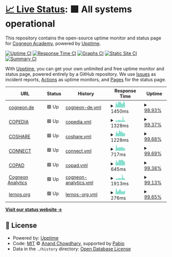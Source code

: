 # [📈 Live Status](https://cogneon.github.io/uptime): <!--live status--> **🟩 All systems operational**

This repository contains the open-source uptime monitor and status page for [Cogneon Academy](https://cogneon.de), powered by [Upptime](https://github.com/upptime/upptime).

[![Uptime CI](https://github.com/cogneon/uptime/workflows/Uptime%20CI/badge.svg)](https://github.com/cogneon/uptime/actions?query=workflow%3A%22Uptime+CI%22)
[![Response Time CI](https://github.com/cogneon/uptime/workflows/Response%20Time%20CI/badge.svg)](https://github.com/cogneon/uptime/actions?query=workflow%3A%22Response+Time+CI%22)
[![Graphs CI](https://github.com/cogneon/uptime/workflows/Graphs%20CI/badge.svg)](https://github.com/cogneon/uptime/actions?query=workflow%3A%22Graphs+CI%22)
[![Static Site CI](https://github.com/cogneon/uptime/workflows/Static%20Site%20CI/badge.svg)](https://github.com/cogneon/uptime/actions?query=workflow%3A%22Static+Site+CI%22)
[![Summary CI](https://github.com/cogneon/uptime/workflows/Summary%20CI/badge.svg)](https://github.com/cogneon/uptime/actions?query=workflow%3A%22Summary+CI%22)

With [Upptime](https://upptime.js.org), you can get your own unlimited and free uptime monitor and status page, powered entirely by a GitHub repository. We use [Issues](https://github.com/cogneon/uptime/issues) as incident reports, [Actions](https://github.com/cogneon/uptime/actions) as uptime monitors, and [Pages](https://cogneon.github.io/uptime) for the status page.

<!--start: status pages-->
<!-- This summary is generated by Upptime (https://github.com/upptime/upptime) -->
<!-- Do not edit this manually, your changes will be overwritten -->
<!-- prettier-ignore -->
| URL | Status | History | Response Time | Uptime |
| --- | ------ | ------- | ------------- | ------ |
| <img alt="" src="https://icons.duckduckgo.com/ip3/cogneon.de.ico" height="13"> [cogneon.de](https://cogneon.de) | 🟩 Up | [cogneon-de.yml](https://github.com/cogneon/uptime/commits/HEAD/history/cogneon-de.yml) | <details><summary><img alt="Response time graph" src="./graphs/cogneon-de/response-time-week.png" height="20"> 1450ms</summary><br><a href="https://cogneon.github.io/uptime/history/cogneon-de"><img alt="Response time 1443" src="https://img.shields.io/endpoint?url=https%3A%2F%2Fraw.githubusercontent.com%2Fcogneon%2Fuptime%2FHEAD%2Fapi%2Fcogneon-de%2Fresponse-time.json"></a><br><a href="https://cogneon.github.io/uptime/history/cogneon-de"><img alt="24-hour response time 1480" src="https://img.shields.io/endpoint?url=https%3A%2F%2Fraw.githubusercontent.com%2Fcogneon%2Fuptime%2FHEAD%2Fapi%2Fcogneon-de%2Fresponse-time-day.json"></a><br><a href="https://cogneon.github.io/uptime/history/cogneon-de"><img alt="7-day response time 1450" src="https://img.shields.io/endpoint?url=https%3A%2F%2Fraw.githubusercontent.com%2Fcogneon%2Fuptime%2FHEAD%2Fapi%2Fcogneon-de%2Fresponse-time-week.json"></a><br><a href="https://cogneon.github.io/uptime/history/cogneon-de"><img alt="30-day response time 1482" src="https://img.shields.io/endpoint?url=https%3A%2F%2Fraw.githubusercontent.com%2Fcogneon%2Fuptime%2FHEAD%2Fapi%2Fcogneon-de%2Fresponse-time-month.json"></a><br><a href="https://cogneon.github.io/uptime/history/cogneon-de"><img alt="1-year response time 1443" src="https://img.shields.io/endpoint?url=https%3A%2F%2Fraw.githubusercontent.com%2Fcogneon%2Fuptime%2FHEAD%2Fapi%2Fcogneon-de%2Fresponse-time-year.json"></a></details> | <details><summary><a href="https://cogneon.github.io/uptime/history/cogneon-de">98.93%</a></summary><a href="https://cogneon.github.io/uptime/history/cogneon-de"><img alt="All-time uptime 99.44%" src="https://img.shields.io/endpoint?url=https%3A%2F%2Fraw.githubusercontent.com%2Fcogneon%2Fuptime%2FHEAD%2Fapi%2Fcogneon-de%2Fuptime.json"></a><br><a href="https://cogneon.github.io/uptime/history/cogneon-de"><img alt="24-hour uptime 99.17%" src="https://img.shields.io/endpoint?url=https%3A%2F%2Fraw.githubusercontent.com%2Fcogneon%2Fuptime%2FHEAD%2Fapi%2Fcogneon-de%2Fuptime-day.json"></a><br><a href="https://cogneon.github.io/uptime/history/cogneon-de"><img alt="7-day uptime 98.93%" src="https://img.shields.io/endpoint?url=https%3A%2F%2Fraw.githubusercontent.com%2Fcogneon%2Fuptime%2FHEAD%2Fapi%2Fcogneon-de%2Fuptime-week.json"></a><br><a href="https://cogneon.github.io/uptime/history/cogneon-de"><img alt="30-day uptime 98.92%" src="https://img.shields.io/endpoint?url=https%3A%2F%2Fraw.githubusercontent.com%2Fcogneon%2Fuptime%2FHEAD%2Fapi%2Fcogneon-de%2Fuptime-month.json"></a><br><a href="https://cogneon.github.io/uptime/history/cogneon-de"><img alt="1-year uptime 99.44%" src="https://img.shields.io/endpoint?url=https%3A%2F%2Fraw.githubusercontent.com%2Fcogneon%2Fuptime%2FHEAD%2Fapi%2Fcogneon-de%2Fuptime-year.json"></a></details>
| <img alt="" src="https://icons.duckduckgo.com/ip3/wiki.cogneon.de.ico" height="13"> [COPEDIA](https://wiki.cogneon.de) | 🟩 Up | [copedia.yml](https://github.com/cogneon/uptime/commits/HEAD/history/copedia.yml) | <details><summary><img alt="Response time graph" src="./graphs/copedia/response-time-week.png" height="20"> 1328ms</summary><br><a href="https://cogneon.github.io/uptime/history/copedia"><img alt="Response time 1277" src="https://img.shields.io/endpoint?url=https%3A%2F%2Fraw.githubusercontent.com%2Fcogneon%2Fuptime%2FHEAD%2Fapi%2Fcopedia%2Fresponse-time.json"></a><br><a href="https://cogneon.github.io/uptime/history/copedia"><img alt="24-hour response time 977" src="https://img.shields.io/endpoint?url=https%3A%2F%2Fraw.githubusercontent.com%2Fcogneon%2Fuptime%2FHEAD%2Fapi%2Fcopedia%2Fresponse-time-day.json"></a><br><a href="https://cogneon.github.io/uptime/history/copedia"><img alt="7-day response time 1328" src="https://img.shields.io/endpoint?url=https%3A%2F%2Fraw.githubusercontent.com%2Fcogneon%2Fuptime%2FHEAD%2Fapi%2Fcopedia%2Fresponse-time-week.json"></a><br><a href="https://cogneon.github.io/uptime/history/copedia"><img alt="30-day response time 1349" src="https://img.shields.io/endpoint?url=https%3A%2F%2Fraw.githubusercontent.com%2Fcogneon%2Fuptime%2FHEAD%2Fapi%2Fcopedia%2Fresponse-time-month.json"></a><br><a href="https://cogneon.github.io/uptime/history/copedia"><img alt="1-year response time 1277" src="https://img.shields.io/endpoint?url=https%3A%2F%2Fraw.githubusercontent.com%2Fcogneon%2Fuptime%2FHEAD%2Fapi%2Fcopedia%2Fresponse-time-year.json"></a></details> | <details><summary><a href="https://cogneon.github.io/uptime/history/copedia">99.37%</a></summary><a href="https://cogneon.github.io/uptime/history/copedia"><img alt="All-time uptime 99.40%" src="https://img.shields.io/endpoint?url=https%3A%2F%2Fraw.githubusercontent.com%2Fcogneon%2Fuptime%2FHEAD%2Fapi%2Fcopedia%2Fuptime.json"></a><br><a href="https://cogneon.github.io/uptime/history/copedia"><img alt="24-hour uptime 99.08%" src="https://img.shields.io/endpoint?url=https%3A%2F%2Fraw.githubusercontent.com%2Fcogneon%2Fuptime%2FHEAD%2Fapi%2Fcopedia%2Fuptime-day.json"></a><br><a href="https://cogneon.github.io/uptime/history/copedia"><img alt="7-day uptime 99.37%" src="https://img.shields.io/endpoint?url=https%3A%2F%2Fraw.githubusercontent.com%2Fcogneon%2Fuptime%2FHEAD%2Fapi%2Fcopedia%2Fuptime-week.json"></a><br><a href="https://cogneon.github.io/uptime/history/copedia"><img alt="30-day uptime 98.83%" src="https://img.shields.io/endpoint?url=https%3A%2F%2Fraw.githubusercontent.com%2Fcogneon%2Fuptime%2FHEAD%2Fapi%2Fcopedia%2Fuptime-month.json"></a><br><a href="https://cogneon.github.io/uptime/history/copedia"><img alt="1-year uptime 99.40%" src="https://img.shields.io/endpoint?url=https%3A%2F%2Fraw.githubusercontent.com%2Fcogneon%2Fuptime%2FHEAD%2Fapi%2Fcopedia%2Fuptime-year.json"></a></details>
| <img alt="" src="https://icons.duckduckgo.com/ip3/cloud.cogneon.de.ico" height="13"> [COSHARE](https://cloud.cogneon.de) | 🟩 Up | [coshare.yml](https://github.com/cogneon/uptime/commits/HEAD/history/coshare.yml) | <details><summary><img alt="Response time graph" src="./graphs/coshare/response-time-week.png" height="20"> 1228ms</summary><br><a href="https://cogneon.github.io/uptime/history/coshare"><img alt="Response time 1275" src="https://img.shields.io/endpoint?url=https%3A%2F%2Fraw.githubusercontent.com%2Fcogneon%2Fuptime%2FHEAD%2Fapi%2Fcoshare%2Fresponse-time.json"></a><br><a href="https://cogneon.github.io/uptime/history/coshare"><img alt="24-hour response time 934" src="https://img.shields.io/endpoint?url=https%3A%2F%2Fraw.githubusercontent.com%2Fcogneon%2Fuptime%2FHEAD%2Fapi%2Fcoshare%2Fresponse-time-day.json"></a><br><a href="https://cogneon.github.io/uptime/history/coshare"><img alt="7-day response time 1228" src="https://img.shields.io/endpoint?url=https%3A%2F%2Fraw.githubusercontent.com%2Fcogneon%2Fuptime%2FHEAD%2Fapi%2Fcoshare%2Fresponse-time-week.json"></a><br><a href="https://cogneon.github.io/uptime/history/coshare"><img alt="30-day response time 1391" src="https://img.shields.io/endpoint?url=https%3A%2F%2Fraw.githubusercontent.com%2Fcogneon%2Fuptime%2FHEAD%2Fapi%2Fcoshare%2Fresponse-time-month.json"></a><br><a href="https://cogneon.github.io/uptime/history/coshare"><img alt="1-year response time 1275" src="https://img.shields.io/endpoint?url=https%3A%2F%2Fraw.githubusercontent.com%2Fcogneon%2Fuptime%2FHEAD%2Fapi%2Fcoshare%2Fresponse-time-year.json"></a></details> | <details><summary><a href="https://cogneon.github.io/uptime/history/coshare">99.68%</a></summary><a href="https://cogneon.github.io/uptime/history/coshare"><img alt="All-time uptime 99.88%" src="https://img.shields.io/endpoint?url=https%3A%2F%2Fraw.githubusercontent.com%2Fcogneon%2Fuptime%2FHEAD%2Fapi%2Fcoshare%2Fuptime.json"></a><br><a href="https://cogneon.github.io/uptime/history/coshare"><img alt="24-hour uptime 100.00%" src="https://img.shields.io/endpoint?url=https%3A%2F%2Fraw.githubusercontent.com%2Fcogneon%2Fuptime%2FHEAD%2Fapi%2Fcoshare%2Fuptime-day.json"></a><br><a href="https://cogneon.github.io/uptime/history/coshare"><img alt="7-day uptime 99.68%" src="https://img.shields.io/endpoint?url=https%3A%2F%2Fraw.githubusercontent.com%2Fcogneon%2Fuptime%2FHEAD%2Fapi%2Fcoshare%2Fuptime-week.json"></a><br><a href="https://cogneon.github.io/uptime/history/coshare"><img alt="30-day uptime 99.78%" src="https://img.shields.io/endpoint?url=https%3A%2F%2Fraw.githubusercontent.com%2Fcogneon%2Fuptime%2FHEAD%2Fapi%2Fcoshare%2Fuptime-month.json"></a><br><a href="https://cogneon.github.io/uptime/history/coshare"><img alt="1-year uptime 99.88%" src="https://img.shields.io/endpoint?url=https%3A%2F%2Fraw.githubusercontent.com%2Fcogneon%2Fuptime%2FHEAD%2Fapi%2Fcoshare%2Fuptime-year.json"></a></details>
| <img alt="" src="https://icons.duckduckgo.com/ip3/community.cogneon.de.ico" height="13"> [CONNECT](https://community.cogneon.de) | 🟩 Up | [connect.yml](https://github.com/cogneon/uptime/commits/HEAD/history/connect.yml) | <details><summary><img alt="Response time graph" src="./graphs/connect/response-time-week.png" height="20"> 717ms</summary><br><a href="https://cogneon.github.io/uptime/history/connect"><img alt="Response time 724" src="https://img.shields.io/endpoint?url=https%3A%2F%2Fraw.githubusercontent.com%2Fcogneon%2Fuptime%2FHEAD%2Fapi%2Fconnect%2Fresponse-time.json"></a><br><a href="https://cogneon.github.io/uptime/history/connect"><img alt="24-hour response time 552" src="https://img.shields.io/endpoint?url=https%3A%2F%2Fraw.githubusercontent.com%2Fcogneon%2Fuptime%2FHEAD%2Fapi%2Fconnect%2Fresponse-time-day.json"></a><br><a href="https://cogneon.github.io/uptime/history/connect"><img alt="7-day response time 717" src="https://img.shields.io/endpoint?url=https%3A%2F%2Fraw.githubusercontent.com%2Fcogneon%2Fuptime%2FHEAD%2Fapi%2Fconnect%2Fresponse-time-week.json"></a><br><a href="https://cogneon.github.io/uptime/history/connect"><img alt="30-day response time 743" src="https://img.shields.io/endpoint?url=https%3A%2F%2Fraw.githubusercontent.com%2Fcogneon%2Fuptime%2FHEAD%2Fapi%2Fconnect%2Fresponse-time-month.json"></a><br><a href="https://cogneon.github.io/uptime/history/connect"><img alt="1-year response time 724" src="https://img.shields.io/endpoint?url=https%3A%2F%2Fraw.githubusercontent.com%2Fcogneon%2Fuptime%2FHEAD%2Fapi%2Fconnect%2Fresponse-time-year.json"></a></details> | <details><summary><a href="https://cogneon.github.io/uptime/history/connect">99.69%</a></summary><a href="https://cogneon.github.io/uptime/history/connect"><img alt="All-time uptime 99.90%" src="https://img.shields.io/endpoint?url=https%3A%2F%2Fraw.githubusercontent.com%2Fcogneon%2Fuptime%2FHEAD%2Fapi%2Fconnect%2Fuptime.json"></a><br><a href="https://cogneon.github.io/uptime/history/connect"><img alt="24-hour uptime 100.00%" src="https://img.shields.io/endpoint?url=https%3A%2F%2Fraw.githubusercontent.com%2Fcogneon%2Fuptime%2FHEAD%2Fapi%2Fconnect%2Fuptime-day.json"></a><br><a href="https://cogneon.github.io/uptime/history/connect"><img alt="7-day uptime 99.69%" src="https://img.shields.io/endpoint?url=https%3A%2F%2Fraw.githubusercontent.com%2Fcogneon%2Fuptime%2FHEAD%2Fapi%2Fconnect%2Fuptime-week.json"></a><br><a href="https://cogneon.github.io/uptime/history/connect"><img alt="30-day uptime 99.80%" src="https://img.shields.io/endpoint?url=https%3A%2F%2Fraw.githubusercontent.com%2Fcogneon%2Fuptime%2FHEAD%2Fapi%2Fconnect%2Fuptime-month.json"></a><br><a href="https://cogneon.github.io/uptime/history/connect"><img alt="1-year uptime 99.90%" src="https://img.shields.io/endpoint?url=https%3A%2F%2Fraw.githubusercontent.com%2Fcogneon%2Fuptime%2FHEAD%2Fapi%2Fconnect%2Fuptime-year.json"></a></details>
| <img alt="" src="https://icons.duckduckgo.com/ip3/pad.cogneon.io.ico" height="13"> [COPAD](https://pad.cogneon.io) | 🟩 Up | [copad.yml](https://github.com/cogneon/uptime/commits/HEAD/history/copad.yml) | <details><summary><img alt="Response time graph" src="./graphs/copad/response-time-week.png" height="20"> 645ms</summary><br><a href="https://cogneon.github.io/uptime/history/copad"><img alt="Response time 707" src="https://img.shields.io/endpoint?url=https%3A%2F%2Fraw.githubusercontent.com%2Fcogneon%2Fuptime%2FHEAD%2Fapi%2Fcopad%2Fresponse-time.json"></a><br><a href="https://cogneon.github.io/uptime/history/copad"><img alt="24-hour response time 552" src="https://img.shields.io/endpoint?url=https%3A%2F%2Fraw.githubusercontent.com%2Fcogneon%2Fuptime%2FHEAD%2Fapi%2Fcopad%2Fresponse-time-day.json"></a><br><a href="https://cogneon.github.io/uptime/history/copad"><img alt="7-day response time 645" src="https://img.shields.io/endpoint?url=https%3A%2F%2Fraw.githubusercontent.com%2Fcogneon%2Fuptime%2FHEAD%2Fapi%2Fcopad%2Fresponse-time-week.json"></a><br><a href="https://cogneon.github.io/uptime/history/copad"><img alt="30-day response time 810" src="https://img.shields.io/endpoint?url=https%3A%2F%2Fraw.githubusercontent.com%2Fcogneon%2Fuptime%2FHEAD%2Fapi%2Fcopad%2Fresponse-time-month.json"></a><br><a href="https://cogneon.github.io/uptime/history/copad"><img alt="1-year response time 707" src="https://img.shields.io/endpoint?url=https%3A%2F%2Fraw.githubusercontent.com%2Fcogneon%2Fuptime%2FHEAD%2Fapi%2Fcopad%2Fresponse-time-year.json"></a></details> | <details><summary><a href="https://cogneon.github.io/uptime/history/copad">99.38%</a></summary><a href="https://cogneon.github.io/uptime/history/copad"><img alt="All-time uptime 99.82%" src="https://img.shields.io/endpoint?url=https%3A%2F%2Fraw.githubusercontent.com%2Fcogneon%2Fuptime%2FHEAD%2Fapi%2Fcopad%2Fuptime.json"></a><br><a href="https://cogneon.github.io/uptime/history/copad"><img alt="24-hour uptime 100.00%" src="https://img.shields.io/endpoint?url=https%3A%2F%2Fraw.githubusercontent.com%2Fcogneon%2Fuptime%2FHEAD%2Fapi%2Fcopad%2Fuptime-day.json"></a><br><a href="https://cogneon.github.io/uptime/history/copad"><img alt="7-day uptime 99.38%" src="https://img.shields.io/endpoint?url=https%3A%2F%2Fraw.githubusercontent.com%2Fcogneon%2Fuptime%2FHEAD%2Fapi%2Fcopad%2Fuptime-week.json"></a><br><a href="https://cogneon.github.io/uptime/history/copad"><img alt="30-day uptime 99.67%" src="https://img.shields.io/endpoint?url=https%3A%2F%2Fraw.githubusercontent.com%2Fcogneon%2Fuptime%2FHEAD%2Fapi%2Fcopad%2Fuptime-month.json"></a><br><a href="https://cogneon.github.io/uptime/history/copad"><img alt="1-year uptime 99.82%" src="https://img.shields.io/endpoint?url=https%3A%2F%2Fraw.githubusercontent.com%2Fcogneon%2Fuptime%2FHEAD%2Fapi%2Fcopad%2Fuptime-year.json"></a></details>
| <img alt="" src="https://icons.duckduckgo.com/ip3/analytics.cogneon.de.ico" height="13"> [Cogneon Analytics](https://analytics.cogneon.de) | 🟩 Up | [cogneon-analytics.yml](https://github.com/cogneon/uptime/commits/HEAD/history/cogneon-analytics.yml) | <details><summary><img alt="Response time graph" src="./graphs/cogneon-analytics/response-time-week.png" height="20"> 1913ms</summary><br><a href="https://cogneon.github.io/uptime/history/cogneon-analytics"><img alt="Response time 1782" src="https://img.shields.io/endpoint?url=https%3A%2F%2Fraw.githubusercontent.com%2Fcogneon%2Fuptime%2FHEAD%2Fapi%2Fcogneon-analytics%2Fresponse-time.json"></a><br><a href="https://cogneon.github.io/uptime/history/cogneon-analytics"><img alt="24-hour response time 1727" src="https://img.shields.io/endpoint?url=https%3A%2F%2Fraw.githubusercontent.com%2Fcogneon%2Fuptime%2FHEAD%2Fapi%2Fcogneon-analytics%2Fresponse-time-day.json"></a><br><a href="https://cogneon.github.io/uptime/history/cogneon-analytics"><img alt="7-day response time 1913" src="https://img.shields.io/endpoint?url=https%3A%2F%2Fraw.githubusercontent.com%2Fcogneon%2Fuptime%2FHEAD%2Fapi%2Fcogneon-analytics%2Fresponse-time-week.json"></a><br><a href="https://cogneon.github.io/uptime/history/cogneon-analytics"><img alt="30-day response time 1856" src="https://img.shields.io/endpoint?url=https%3A%2F%2Fraw.githubusercontent.com%2Fcogneon%2Fuptime%2FHEAD%2Fapi%2Fcogneon-analytics%2Fresponse-time-month.json"></a><br><a href="https://cogneon.github.io/uptime/history/cogneon-analytics"><img alt="1-year response time 1782" src="https://img.shields.io/endpoint?url=https%3A%2F%2Fraw.githubusercontent.com%2Fcogneon%2Fuptime%2FHEAD%2Fapi%2Fcogneon-analytics%2Fresponse-time-year.json"></a></details> | <details><summary><a href="https://cogneon.github.io/uptime/history/cogneon-analytics">99.13%</a></summary><a href="https://cogneon.github.io/uptime/history/cogneon-analytics"><img alt="All-time uptime 93.54%" src="https://img.shields.io/endpoint?url=https%3A%2F%2Fraw.githubusercontent.com%2Fcogneon%2Fuptime%2FHEAD%2Fapi%2Fcogneon-analytics%2Fuptime.json"></a><br><a href="https://cogneon.github.io/uptime/history/cogneon-analytics"><img alt="24-hour uptime 97.97%" src="https://img.shields.io/endpoint?url=https%3A%2F%2Fraw.githubusercontent.com%2Fcogneon%2Fuptime%2FHEAD%2Fapi%2Fcogneon-analytics%2Fuptime-day.json"></a><br><a href="https://cogneon.github.io/uptime/history/cogneon-analytics"><img alt="7-day uptime 99.13%" src="https://img.shields.io/endpoint?url=https%3A%2F%2Fraw.githubusercontent.com%2Fcogneon%2Fuptime%2FHEAD%2Fapi%2Fcogneon-analytics%2Fuptime-week.json"></a><br><a href="https://cogneon.github.io/uptime/history/cogneon-analytics"><img alt="30-day uptime 87.88%" src="https://img.shields.io/endpoint?url=https%3A%2F%2Fraw.githubusercontent.com%2Fcogneon%2Fuptime%2FHEAD%2Fapi%2Fcogneon-analytics%2Fuptime-month.json"></a><br><a href="https://cogneon.github.io/uptime/history/cogneon-analytics"><img alt="1-year uptime 93.54%" src="https://img.shields.io/endpoint?url=https%3A%2F%2Fraw.githubusercontent.com%2Fcogneon%2Fuptime%2FHEAD%2Fapi%2Fcogneon-analytics%2Fuptime-year.json"></a></details>
| <img alt="" src="https://icons.duckduckgo.com/ip3/lernos.org.ico" height="13"> [lernos.org](https://lernos.org) | 🟩 Up | [lernos-org.yml](https://github.com/cogneon/uptime/commits/HEAD/history/lernos-org.yml) | <details><summary><img alt="Response time graph" src="./graphs/lernos-org/response-time-week.png" height="20"> 276ms</summary><br><a href="https://cogneon.github.io/uptime/history/lernos-org"><img alt="Response time 324" src="https://img.shields.io/endpoint?url=https%3A%2F%2Fraw.githubusercontent.com%2Fcogneon%2Fuptime%2FHEAD%2Fapi%2Flernos-org%2Fresponse-time.json"></a><br><a href="https://cogneon.github.io/uptime/history/lernos-org"><img alt="24-hour response time 286" src="https://img.shields.io/endpoint?url=https%3A%2F%2Fraw.githubusercontent.com%2Fcogneon%2Fuptime%2FHEAD%2Fapi%2Flernos-org%2Fresponse-time-day.json"></a><br><a href="https://cogneon.github.io/uptime/history/lernos-org"><img alt="7-day response time 276" src="https://img.shields.io/endpoint?url=https%3A%2F%2Fraw.githubusercontent.com%2Fcogneon%2Fuptime%2FHEAD%2Fapi%2Flernos-org%2Fresponse-time-week.json"></a><br><a href="https://cogneon.github.io/uptime/history/lernos-org"><img alt="30-day response time 361" src="https://img.shields.io/endpoint?url=https%3A%2F%2Fraw.githubusercontent.com%2Fcogneon%2Fuptime%2FHEAD%2Fapi%2Flernos-org%2Fresponse-time-month.json"></a><br><a href="https://cogneon.github.io/uptime/history/lernos-org"><img alt="1-year response time 324" src="https://img.shields.io/endpoint?url=https%3A%2F%2Fraw.githubusercontent.com%2Fcogneon%2Fuptime%2FHEAD%2Fapi%2Flernos-org%2Fresponse-time-year.json"></a></details> | <details><summary><a href="https://cogneon.github.io/uptime/history/lernos-org">99.65%</a></summary><a href="https://cogneon.github.io/uptime/history/lernos-org"><img alt="All-time uptime 99.89%" src="https://img.shields.io/endpoint?url=https%3A%2F%2Fraw.githubusercontent.com%2Fcogneon%2Fuptime%2FHEAD%2Fapi%2Flernos-org%2Fuptime.json"></a><br><a href="https://cogneon.github.io/uptime/history/lernos-org"><img alt="24-hour uptime 100.00%" src="https://img.shields.io/endpoint?url=https%3A%2F%2Fraw.githubusercontent.com%2Fcogneon%2Fuptime%2FHEAD%2Fapi%2Flernos-org%2Fuptime-day.json"></a><br><a href="https://cogneon.github.io/uptime/history/lernos-org"><img alt="7-day uptime 99.65%" src="https://img.shields.io/endpoint?url=https%3A%2F%2Fraw.githubusercontent.com%2Fcogneon%2Fuptime%2FHEAD%2Fapi%2Flernos-org%2Fuptime-week.json"></a><br><a href="https://cogneon.github.io/uptime/history/lernos-org"><img alt="30-day uptime 99.80%" src="https://img.shields.io/endpoint?url=https%3A%2F%2Fraw.githubusercontent.com%2Fcogneon%2Fuptime%2FHEAD%2Fapi%2Flernos-org%2Fuptime-month.json"></a><br><a href="https://cogneon.github.io/uptime/history/lernos-org"><img alt="1-year uptime 99.89%" src="https://img.shields.io/endpoint?url=https%3A%2F%2Fraw.githubusercontent.com%2Fcogneon%2Fuptime%2FHEAD%2Fapi%2Flernos-org%2Fuptime-year.json"></a></details>

<!--end: status pages-->

[**Visit our status website →**](https://cogneon.github.io/uptime)

## 📄 License

- Powered by: [Upptime](https://github.com/upptime/upptime)
- Code: [MIT](./LICENSE) © [Anand Chowdhary](https://anandchowdhary.com), supported by [Pabio](https://pabio.com)
- Data in the `./history` directory: [Open Database License](https://opendatacommons.org/licenses/odbl/1-0/)
